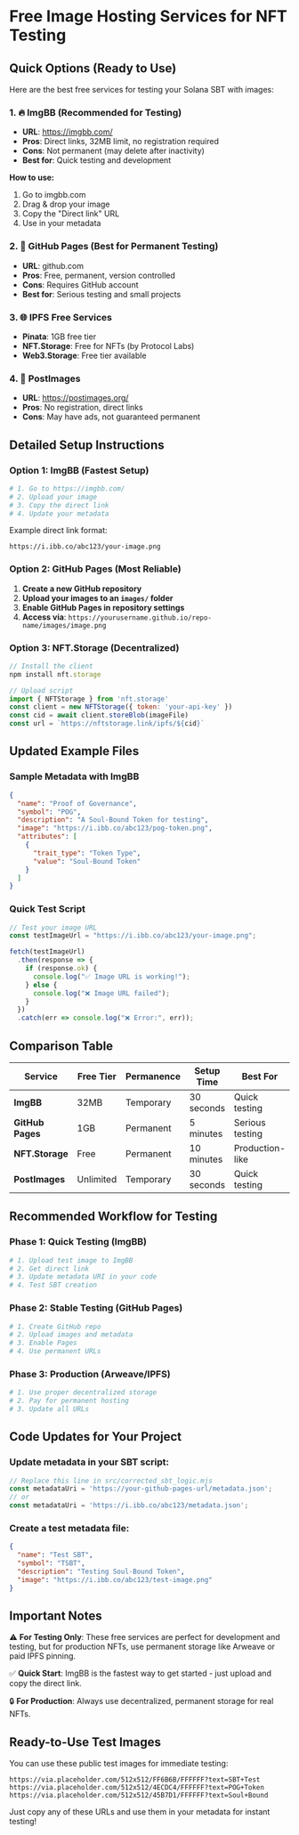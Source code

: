 # Free Image Hosting Services for NFT Testing

## Quick Options (Ready to Use)

Here are the best free services for testing your Solana SBT with images:

### 1. 🔥 **ImgBB** (Recommended for Testing)
- **URL**: https://imgbb.com/
- **Pros**: Direct links, 32MB limit, no registration required
- **Cons**: Not permanent (may delete after inactivity)
- **Best for**: Quick testing and development

**How to use:**
1. Go to imgbb.com
2. Drag & drop your image
3. Copy the "Direct link" URL
4. Use in your metadata

### 2. 📁 **GitHub Pages** (Best for Permanent Testing)
- **URL**: github.com
- **Pros**: Free, permanent, version controlled
- **Cons**: Requires GitHub account
- **Best for**: Serious testing and small projects

### 3. 🌐 **IPFS Free Services**
- **Pinata**: 1GB free tier
- **NFT.Storage**: Free for NFTs (by Protocol Labs)
- **Web3.Storage**: Free tier available

### 4. 📸 **PostImages**
- **URL**: https://postimages.org/
- **Pros**: No registration, direct links
- **Cons**: May have ads, not guaranteed permanent

## Detailed Setup Instructions

### Option 1: ImgBB (Fastest Setup)

```bash
# 1. Go to https://imgbb.com/
# 2. Upload your image
# 3. Copy the direct link
# 4. Update your metadata
```

Example direct link format:
```
https://i.ibb.co/abc123/your-image.png
```

### Option 2: GitHub Pages (Most Reliable)

1. **Create a new GitHub repository**
2. **Upload your images to an `images/` folder**
3. **Enable GitHub Pages in repository settings**
4. **Access via**: `https://yourusername.github.io/repo-name/images/image.png`

### Option 3: NFT.Storage (Decentralized)

```javascript
// Install the client
npm install nft.storage

// Upload script
import { NFTStorage } from 'nft.storage'
const client = new NFTStorage({ token: 'your-api-key' })
const cid = await client.storeBlob(imageFile)
const url = `https://nftstorage.link/ipfs/${cid}`
```

## Updated Example Files

### Sample Metadata with ImgBB
```json
{
  "name": "Proof of Governance",
  "symbol": "POG",
  "description": "A Soul-Bound Token for testing",
  "image": "https://i.ibb.co/abc123/pog-token.png",
  "attributes": [
    {
      "trait_type": "Token Type",
      "value": "Soul-Bound Token"
    }
  ]
}
```

### Quick Test Script
```javascript
// Test your image URL
const testImageUrl = "https://i.ibb.co/abc123/your-image.png";

fetch(testImageUrl)
  .then(response => {
    if (response.ok) {
      console.log("✅ Image URL is working!");
    } else {
      console.log("❌ Image URL failed");
    }
  })
  .catch(err => console.log("❌ Error:", err));
```

## Comparison Table

| Service | Free Tier | Permanence | Setup Time | Best For |
|---------|-----------|------------|------------|----------|
| **ImgBB** | 32MB | Temporary | 30 seconds | Quick testing |
| **GitHub Pages** | 1GB | Permanent | 5 minutes | Serious testing |
| **NFT.Storage** | Free | Permanent | 10 minutes | Production-like |
| **PostImages** | Unlimited | Temporary | 30 seconds | Quick testing |

## Recommended Workflow for Testing

### Phase 1: Quick Testing (ImgBB)
```bash
# 1. Upload test image to ImgBB
# 2. Get direct link
# 3. Update metadata URI in your code
# 4. Test SBT creation
```

### Phase 2: Stable Testing (GitHub Pages)
```bash
# 1. Create GitHub repo
# 2. Upload images and metadata
# 3. Enable Pages
# 4. Use permanent URLs
```

### Phase 3: Production (Arweave/IPFS)
```bash
# 1. Use proper decentralized storage
# 2. Pay for permanent hosting
# 3. Update all URLs
```

## Code Updates for Your Project

### Update metadata in your SBT script:
```javascript
// Replace this line in src/corrected_sbt_logic.mjs
const metadataUri = 'https://your-github-pages-url/metadata.json';
// or
const metadataUri = 'https://i.ibb.co/abc123/metadata.json';
```

### Create a test metadata file:
```json
{
  "name": "Test SBT",
  "symbol": "TSBT",
  "description": "Testing Soul-Bound Token",
  "image": "https://i.ibb.co/abc123/test-image.png"
}
```

## Important Notes

⚠️ **For Testing Only**: These free services are perfect for development and testing, but for production NFTs, use permanent storage like Arweave or paid IPFS pinning.

✅ **Quick Start**: ImgBB is the fastest way to get started - just upload and copy the direct link.

🔒 **For Production**: Always use decentralized, permanent storage for real NFTs.

## Ready-to-Use Test Images

You can use these public test images for immediate testing:

```
https://via.placeholder.com/512x512/FF6B6B/FFFFFF?text=SBT+Test
https://via.placeholder.com/512x512/4ECDC4/FFFFFF?text=POG+Token
https://via.placeholder.com/512x512/45B7D1/FFFFFF?text=Soul+Bound
```

Just copy any of these URLs and use them in your metadata for instant testing!
